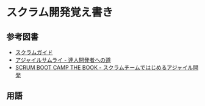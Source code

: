 # スクラム開発覚え書き

## 参考図書

- [スクラムガイド](https://www.scrumguides.org/docs/scrumguide/v2020/2020-Scrum-Guide-Japanese.pdf)
- [アジャイルサムライ - 達人開発者への道](https://shop.ohmsha.co.jp/shopdetail/000000001901/)
- [SCRUM BOOT CAMP THE BOOK - スクラムチームではじめるアジャイル開発](https://www.shoeisha.co.jp/book/detail/9784798167282)

## 用語
